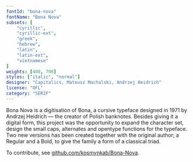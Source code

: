 ```yaml
---
fontId: "bona-nova"
fontName: "Bona Nova"
subsets: [
    "cyrillic",
    "cyrillic-ext",
    "greek",
    "hebrew",
    "latin",
    "latin-ext",
    "vietnamese"
]
weights: [400, 700]
styles: ["italic", "normal"]
designer: "Capitalics, Mateusz Machalski, Andrzej Heidrich"
license: "OFL"
category: "SERIF"
---
```


<p>Bona Nova is a digitisation of Bona, a cursive typeface designed in 1971 by Andrzej Heidrich — the creator of Polish banknotes. Besides giving it a digital form, this project was the opportunity to expand the character set, design the small caps, alternates and opentype functions for the typeface. Two new versions has been created together with the original author; a Regular and a Bold, to give the family a form of a classical triad.</p>

<p>To contribute, see <a href="https://github.com/kosmynkab/Bona-Nova">github.com/kosmynkab/Bona-Nova</a>.</p>
